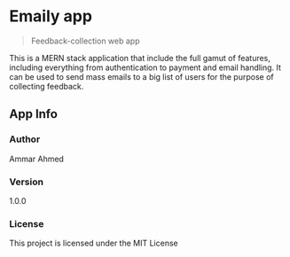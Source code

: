 # Emaily app

> Feedback-collection web app

This is a MERN stack application that include the full gamut of features, including everything from authentication to payment and email handling. It can be used to send mass emails to a big list of users for the purpose of collecting feedback.

## App Info

### Author

Ammar Ahmed

### Version

1.0.0

### License

This project is licensed under the MIT License
